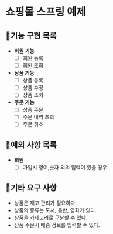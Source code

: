# 쇼핑몰 스프링 예제

## 📜기능 구현 목록

- **회원 기능**
  - [ ] 회원 등록
  - [ ] 회원 조회
- **상품 기능**
  - [ ] 상품 등록
  - [ ] 상품 수정
  - [ ] 상품 조회
- **주문 기능**
  - [ ] 상품 주문
  - [ ] 주문 내역 조회
  - [ ] 주문 취소

## 🎯예외 사항 목록

- **회원**
  - [ ] 가입시 영어,숫자 외의 입력이 있을 경우

## 🚬기타 요구 사항

- 상품은 재고 관리가 필요하다.
- 상품의 종류는 도서, 음반, 영화가 있다.
- 상품을 카테고리로 구분할 수 있다.
- 상품 주문시 배송 정보를 입력할 수 있다.

